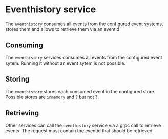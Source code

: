 # Eventhistory service

The `eventhistory` consumes all events from the configured event systems, stores them and allows to retrieve them via an eventid

## Consuming

The `eventhistory` services consumes all events from the configured event sytem. Running it without an event sytem is not possible.

## Storing

The `eventhistory` stores each consumed event in the configured store. Possible stores are `inmemory` and ? but not ?.

## Retrieving

Other services can call the `eventhistory` service via a grpc call to retrieve events. The request must contain the eventid that should be retrieved
